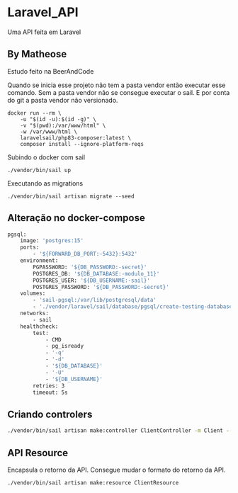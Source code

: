 # Laravel_API

Uma API feita em Laravel

## By Matheose

Estudo feito na BeerAndCode

Quando se inicia esse projeto não tem a pasta vendor então executar esse comando.
Sem a pasta vendor não se consegue executar o sail.
E por conta do git a pasta vendor não versionado.

~~~shell
docker run --rm \
    -u "$(id -u):$(id -g)" \
    -v "$(pwd):/var/www/html" \
    -w /var/www/html \
    laravelsail/php83-composer:latest \
    composer install --ignore-platform-reqs
~~~

Subindo o docker com sail
~~~shell
./vendor/bin/sail up
~~~

Executando as migrations
~~~shell
./vendor/bin/sail artisan migrate --seed
~~~

## Alteração no docker-compose

~~~bash
pgsql:
    image: 'postgres:15'
    ports:
        - '${FORWARD_DB_PORT:-5432}:5432'
    environment:
        PGPASSWORD: '${DB_PASSWORD:-secret}'
        POSTGRES_DB: '${DB_DATABASE:-modulo_11}'
        POSTGRES_USER: '${DB_USERNAME:-sail}'
        POSTGRES_PASSWORD: '${DB_PASSWORD:-secret}'
    volumes:
        - 'sail-pgsql:/var/lib/postgresql/data'
        - './vendor/laravel/sail/database/pgsql/create-testing-database.sql:/docker-entrypoint-initdb.d/10-create-testing-database.sql'
    networks:
        - sail
    healthcheck:
        test:
            - CMD
            - pg_isready
            - '-q'
            - '-d'
            - '${DB_DATABASE}'
            - '-U'
            - '${DB_USERNAME}'
        retries: 3
        timeout: 5s
~~~

## Criando controlers

~~~bash
./vendor/bin/sail artisan make:controller ClientController -m Client --request --api
~~~

## API Resource

Encapsula o retorno da API.
Consegue mudar o formato do retorno da API.

~~~bash
./vendor/bin/sail artisan make:resource ClientResource
~~~